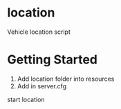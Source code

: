 # location

Vehicle location script

# Getting Started

1. Add location folder into resources
2. Add in server.cfg

start location

